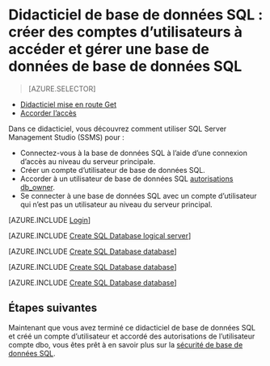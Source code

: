 <properties
    pageTitle="Didacticiel de base de données SQL : prise en main sécurité"
    description="Apprenez à créer des comptes d’utilisateur pour accéder et gérer une base de données."
    keywords=""
    services="sql-database"
    documentationCenter=""
    authors="CarlRabeler"
    manager="jhubbard"
    editor=""/>


<tags
    ms.service="sql-database"
    ms.workload="data-management"
    ms.tgt_pltfrm="na"
    ms.devlang="na"
    ms.topic="hero-article"
    ms.date="08/17/2016"
    ms.author="carlrab"/>

# <a name="sql-database-tutorial-create-sql-database-user-accounts-to-access-and-manage-a-database"></a>Didacticiel de base de données SQL : créer des comptes d’utilisateurs à accéder et gérer une base de données de base de données SQL


> [AZURE.SELECTOR]
- [Didacticiel mise en route Get](sql-database-get-started-security.md)
- [Accorder l’accès](sql-database-manage-logins.md)

Dans ce didacticiel, vous découvrez comment utiliser SQL Server Management Studio (SSMS) pour :

- Connectez-vous à la base de données SQL à l’aide d’une connexion d’accès au niveau du serveur principale.
- Créer un compte d’utilisateur de base de données SQL.
- Accorder à un utilisateur de base de données SQL [autorisations db_owner](https://msdn.microsoft.com/library/ms189121.aspx#Anchor_0).
- Se connecter à une base de données SQL avec un compte d’utilisateur qui n’est pas un utilisateur au niveau du serveur principal.

[AZURE.INCLUDE [Login](../../includes/azure-getting-started-portal-login.md)]


[AZURE.INCLUDE [Create SQL Database logical server](../../includes/sql-database-sql-server-management-studio-connect-server-principal.md)]


[AZURE.INCLUDE [Create SQL Database database](../../includes/sql-database-create-new-database-user.md)]


[AZURE.INCLUDE [Create SQL Database database](../../includes/sql-database-grant-database-user-dbo-permissions.md)]


[AZURE.INCLUDE [Create SQL Database database](../../includes/sql-database-sql-server-management-studio-connect-user.md)]


## <a name="next-steps"></a>Étapes suivantes
Maintenant que vous avez terminé ce didacticiel de base de données SQL et créé un compte d’utilisateur et accordé des autorisations de l’utilisateur compte dbo, vous êtes prêt à en savoir plus sur la [sécurité de base de données SQL](sql-database-manage-logins.md).


